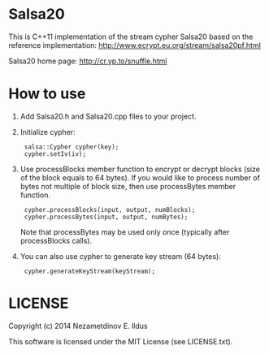 Salsa20
=======

This is C++11 implementation of the stream cypher Salsa20 based on the reference implementation: http://www.ecrypt.eu.org/stream/salsa20pf.html

Salsa20 home page: http://cr.yp.to/snuffle.html

How to use
==========

1. Add Salsa20.h and Salsa20.cpp files to your project.
2. Initialize cypher:

        salsa::Cypher cypher(key);
        cypher.setIv(iv);

3. Use processBlocks member function to encrypt or decrypt blocks (size of the block equals to 64 bytes).
   If you would like to process number of bytes not multiple of block size, then use processBytes member function.

        cypher.processBlocks(input, output, numBlocks);
        cypher.processBytes(input, output, numBytes);

   Note that processBytes may be used only once (typically after processBlocks calls).

4. You can also use cypher to generate key stream (64 bytes):

        cypher.generateKeyStream(keyStream);

LICENSE
=======
Copyright (c) 2014 Nezametdinov E. Ildus

This software is licensed under the MIT License (see LICENSE.txt).
